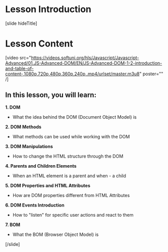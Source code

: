 # Lesson Introduction
[slide hideTitle]
# Lesson Content

[video src="https://videos.softuni.org/hls/Javascript/Javascript-Advanced/01.JS-Advanced-DOM/EN/JS-Advanced-DOM-1-2-introduction-and-table-of-content-,1080p,720p,480p,360p,240p,.mp4/urlset/master.m3u8" poster="" /]

## In this lesson, you will learn:

**1. DOM**

- What the idea behind the DOM (Document Object Model) is

**2. DOM Methods**

- What methods can be used while working with the DOM

**3. DOM Manipulations**

- How to change the HTML structure through the DOM

**4. Parents and Children Elements**

- When an HTML element is a parent and when - a child

**5. DOM Properties and HTML Attributes**

- How are DOM properties different from HTML Attributes

**6. DOM Events Introduction**

- How to "listen" for specific user actions and react to them

**7. BOM**

- What the BOM (Browser Object Model) is

[/slide]
